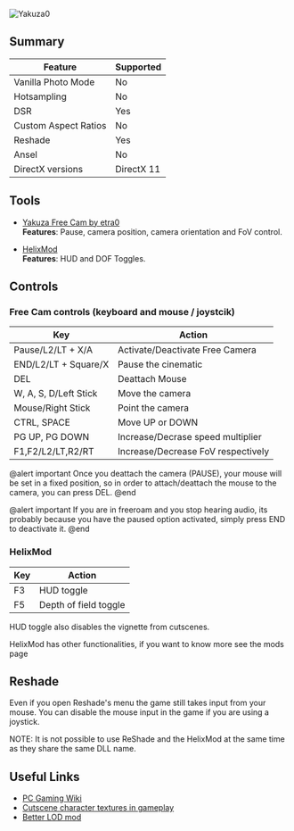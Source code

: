 ![Yakuza0](Images\yakuza0.png "Shot by Antic Owl")


## Summary

Feature | Supported
--|--
Vanilla Photo Mode | No
Hotsampling | No
DSR | Yes
Custom Aspect Ratios | No
Reshade | Yes
Ansel | No
DirectX versions | DirectX 11
 
## Tools

* [Yakuza Free Cam by etra0](https://github.com/etra0/yakuza-freecam/releases)  
**Features**: Pause, camera position, camera orientation and FoV control.

* [HelixMod](https://helixmod.blogspot.com/2019/03/yakuza-0-kiwami.html)  
**Features**: HUD  and DOF Toggles.

 

## Controls

### Free Cam controls (keyboard and mouse / joystcik)

Key | Action
--|--
Pause/L2/LT + X/A | Activate/Deactivate Free Camera
END/L2/LT + Square/X | Pause the cinematic 
DEL | Deattach Mouse
W, A, S, D/Left Stick | Move the camera
Mouse/Right Stick | Point the camera
CTRL, SPACE | Move UP or DOWN
PG UP, PG DOWN | Increase/Decrase speed multiplier
F1,F2/L2/LT,R2/RT | Increase/Decrease FoV respectively

@alert important
Once you deattach the camera (PAUSE), your mouse will be set in a fixed position, so in order to attach/deattach the mouse to the camera, you can press DEL.
@end

@alert important
If you are in freeroam and you stop hearing audio, its probably because you have the paused option activated, simply press END to deactivate it.
@end

### HelixMod

Key | Action
--|--
F3 | HUD toggle
F5 | Depth of field toggle

HUD toggle also disables the vignette from cutscenes.

HelixMod has other functionalities, if you want to know more see the mods page

## Reshade

Even if you open Reshade's menu the game still takes input from your mouse. You can disable the mouse input in the game if you are using a joystick.

NOTE: It is not possible to use ReShade and the HelixMod at the same time as they share the same DLL name.

## Useful Links

* [PC Gaming Wiki](https://www.pcgamingwiki.com/wiki/Yakuza_0)
* [Cutscene character textures in gameplay](https://www.nexusmods.com/yakuza0/mods/9)
* [Better LOD mod](https://steamcommunity.com/sharedfiles/filedetails/?id=1469962010)